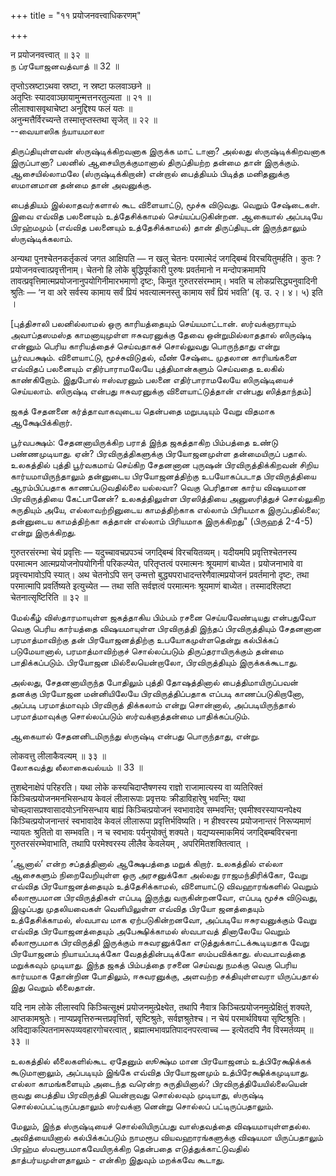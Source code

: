 +++
title = "११ प्रयोजनवत्त्वाधिकरणम्"

+++

न प्रयोजनवत्त्वात् ॥ ३२ ॥  
ந ப்ரயோஜனவத்வாத் ॥ 32 ॥

तृप्तोऽस्रष्टाऽथवा स्रष्टा, न स्रष्टा फलवाञ्छने ॥  
अतृप्तिः स्यादवाञ्छायामुन्मत्तनरतुल्यता ॥ २१ ॥  
लीलाश्वासवृथाचेष्टा अनुद्दिश्य फलं यतः ॥  
अनुन्मत्तैर्विरच्यन्ते तस्मात्तृप्तस्तथा सृजेत् ॥ २२ ॥  
--வையாஸிக ந்யாயமாலா

திருப்தியுள்ளவன் ஸ்ருஷ்டிக்கிறவனாக இருக்க மாட் டானா? அல்லது
ஸ்ருஷ்டிக்கிறவனாக இருப்பானா? பலனில் ஆசையிருக்குமானால் திருப்தியற்ற தன்மை
தான் இருக்கும். ஆசையில்லாமலே (ஸ்ருஷ்டிக்கிறான்) என்றால் பைத்தியம்
பிடித்த மனிதனுக்கு ஸமானமான தன்மை தான் அவனுக்கு.

பைத்தியம் இல்லாதவர்களால் கூட விளையாட்டு, மூச்சு விடுவது. வெறும்
சேஷ்டைகள். இவை எவ்வித பலனையும் உத்தேசிக்காமல் செய்யப்படுகின்றன. ஆகையால்
அப்படியே பிரஹ்மமும் (எவ்வித பலனையும் உத்தேசிக்காமல்) தான் திருப்தியுடன்
இருந்தாலும் ஸ்ருஷ்டிக்கலாம்.

अन्यथा पुनश्चेतनकर्तृकत्वं जगत आक्षिपति — न खलु चेतनः परमात्मेदं
जगद्बिम्बं विरचयितुमर्हति। कुतः ? प्रयोजनवत्त्वात्प्रवृत्तीनाम्। चेतनो
हि लोके बुद्धिपूर्वकारी पुरुषः प्रवर्तमानो न मन्दोपक्रमामपि
तावत्प्रवृत्तिमात्मप्रयोजनानुपयोगिनीमारभमाणो दृष्टः, किमुत
गुरुतरसंरम्भाम्। भवति च लोकप्रसिद्ध्यनुवादिनी श्रुतिः — ‘न वा अरे
सर्वस्य कामाय सर्वं प्रियं भवत्यात्मनस्तु कामाय सर्वं प्रियं भवति’ (बृ.
उ. २। ४। ५) इति ।

\[புத்திசாலி பலனில்லாமல் ஒரு காரியத்தையும் செய்யமாட்டான். ஸர்வக்ஞராயும்
அவாப்தஸமஸ்த காமனாயுமுள்ள ஈசுவரனுக்கு தேவை ஒன்றுமில்லாததால் ஸிருஷ்டி
என்னும் பெரிய காரியத்தைச் செய்வதாகச் சொல்லுவது பொருந்தாது என்று
பூர்வபக்ஷம். விளையாட்டு, மூச்சுவிடுதல், வீண் சேஷ்டை முதலான காரியங்களை
எவ்விதப் பலனையும் எதிர்பாராமலேயே புத்திமான்களும் செய்வதை உலகில்
காண்கிறோம். இதுபோல் ஈஸ்வரனும் பலனை எதிர்பாராமலேயே ஸிருஷ்டியைச்
செய்யலாம். ஸிருஷ்டி என்பது ஈசுவரனுக்கு விளையாட்டுத்தான் என்பது
ஸித்தாந்தம்\]

ஜகத் சேதனனை கர்த்தாவாகவுடைய தென்பதை மறுபடியும் வேறு விதமாக
ஆக்ஷேபிக்கிறார்.

பூர்வபக்ஷம்: சேதனனாயிருக்கிற பராத் இந்த ஜகத்தாகிற பிம்பத்தை உண்டு
பண்ணமுடியாது. ஏன்? பிரவிருத்திகளுக்கு பிரயோஜனமுள்ள தன்மையிருப் பதால்.
உலகத்தில் புத்தி பூர்வகமாய் செய்கிற சேதனனான புருஷன் பிரவிருத்திக்கிறவன்
சிறிய கார்யமாயிருந்தாலும் தன்னுடைய பிரயோஜனத்திற்கு உபயோகப்படாத
பிரவிருத்தியை ஆரம்பிப்பதாக காணப்படுவதில்லை யல்லவா? வெகு பெரிதான கார்ய
விஷயமான பிரவிருத்தியை கேட்பானேன்? உலகத்திலுள்ள பிரஸித்தியை அனுஸரித்துச்
சொல்லுகிற சுருதியும் அயே, எல்லாவற்றினுடைய காமத்திற்காக எல்லாம் பிரியமாக
இருப்பதில்லை; தன்னுடைய காமத்திற்கா கத்தான் எல்லாம் பிரியமாக இருக்கிறது"
(பிருஹத் 2-4-5) என்று இருக்கிறது.

गुरुतरसंरम्भा चेयं प्रवृत्तिः — यदुच्चावचप्रपञ्चं जगद्बिम्बं
विरचयितव्यम्। यदीयमपि प्रवृत्तिश्चेतनस्य परमात्मन आत्मप्रयोजनोपयोगिनी
परिकल्प्येत, परितृप्तत्वं परमात्मनः श्रूयमाणं बाध्येत। प्रयोजनाभावे वा
प्रवृत्त्यभावोऽपि स्यात्। अथ चेतनोऽपि सन् उन्मत्तो
बुद्ध्यपराधादन्तरेणैवात्मप्रयोजनं प्रवर्तमानो दृष्टः, तथा परमात्मापि
प्रवर्तिष्यते इत्युच्येत — तथा सति सर्वज्ञत्वं परमात्मनः श्रूयमाणं
बाध्येत। तस्मादश्लिष्टा चेतनात्सृष्टिरिति ॥ ३२ ॥

மேல்கீழ் விஸ்தாரமாயுள்ள ஜகத்தாகிய பிம்பம் ரசனை செய்யவேண்டியது என்பதுவோ
வெகு பெரிய கார்யத்தை விஷயமாயுள்ள பிரவிருத்தி இந்தப் பிரவிருத்தியும்
சேதனனான பரமாத்மாவிற்கு தன் பிரயோஜனத்திற்கு உபயோகமுள்ளதென்று கல்பிக்கப்
படுமேயானால், பரமாத்மாவிற்குச் சொல்லப்படும் திருப்தராயிருக்கும் தன்மை
பாதிக்கப்படும். பிரயோஜன மில்லையென்றாலோ, பிரவிருத்தியும் இருக்கக்கூடாது.

அல்லது, சேதனனாயிருந்த போதிலும் புத்தி தோஷத்தினால் பைத்திமாயிருப்பவன்
தனக்கு பிரயோஜன மன்னியிலேயே பிரவிருத்திப்பதாக எப்படி காணப்படுகிறானோ,
அப்படி பரமாத்மாவும் பிரவிருத் திக்கலாம் என்று சொன்னால், அப்படியிருந்தால்
பரமாத்மாவுக்கு சொல்லப்படும் ஸர்வக்ஞத்தன்மை பாதிக்கப்படும்.

ஆகையால் சேதனனிடமிருந்து ஸ்ருஷ்டி என்பது பொருந்தாது, என்று.

लोकवत्तु लीलाकैवल्यम् ॥ ३३ ॥  
லோகவத்து லீலாகைவல்யம் ॥ 33 ॥

तुशब्देनाक्षेपं परिहरति। यथा लोके कस्यचिदाप्तैषणस्य राज्ञो राजामात्यस्य
वा व्यतिरिक्तं किञ्चित्प्रयोजनमनभिसन्धाय केवलं लीलारूपाः प्रवृत्तयः
क्रीडाविहारेषु भवन्ति; यथा चोच्छ्वासप्रश्वासादयोऽनभिसन्धाय बाह्यं
किञ्चित्प्रयोजनं स्वभावादेव सम्भवन्ति; एवमीश्वरस्याप्यनपेक्ष्य
किञ्चित्प्रयोजनान्तरं स्वभावादेव केवलं लीलारूपा प्रवृत्तिर्भविष्यति। न
हीश्वरस्य प्रयोजनान्तरं निरूप्यमाणं न्यायतः श्रुतितो वा सम्भवति। न च
स्वभावः पर्यनुयोक्तुं शक्यते। यद्यप्यस्माकमियं जगद्बिम्बविरचना
गुरुतरसंरम्भेवाभाति, तथापि परमेश्वरस्य लीलैव केवलेयम् ,
अपरिमितशक्तित्वात् ।

‘ஆனால்’ என்ற சப்தத்தினால் ஆக்ஷேபத்தை மறுக் கிறார். உலகத்தில் எல்லா
ஆசைகளும் நிறைவேறியுள்ள ஒரு அரசனுக்கோ அல்லது ராஜமந்திரிக்கோ, வேறு எவ்வித
பிரயோஜனத்தையும் உத்தேசிக்காமல், விளையாட்டு விவஹாரங்களில் வெறும்
லீலாரூபமான பிரவிருத்திகள் எப்படி இருந்து வருகின்றனவோ, எப்படி மூச்சு
விடுவது, இழுப்பது முதலியவைகள் வெளியிலுள்ள எவ்வித பிரயோ ஜனத்தையும்
உத்தேசிக்காமல், ஸ்வபாவ மாக ஏற்படுகின்றனவோ, அப்படியே ஈசுரவனுக்கும் வேறு
எவ்வித பிரயோஜனத்தையும் அபேக்ஷிக்காமல் ஸ்வபாவத் தினாலேயே வெறும்
லீலாரூபமாக பிரவிருத்தி இருக்கும் ஈசுவரனுக்கோ எடுத்துக்காட்டக்கூடியதாக
வேறு பிரயோஜனம் நியாயப்படிக்கோ வேதத்தின்படிக்கோ ஸம்பவிக்காது. ஸ்வபாவத்தை
மறுக்கவும் முடியாது. இந்த ஜகத் பிம்பத்தை ரசனை செய்வது நமக்கு வெகு பெரிய
கார்யமாக தோன்றின போதிலும், ஈசுவரனுக்கு, அளவற்ற சக்தியுள்ளவரா யிருப்பதால்
இது வெறும் லீலைதான்.

यदि नाम लोके लीलास्वपि किञ्चित्सूक्ष्मं प्रयोजनमुत्प्रेक्ष्येत, तथापि
नैवात्र किञ्चित्प्रयोजनमुत्प्रेक्षितुं शक्यते, आप्तकामश्रुतेः।
नाप्यप्रवृत्तिरुन्मत्तप्रवृत्तिर्वा, सृष्टिश्रुतेः, सर्वज्ञश्रुतेश्च। न
चेयं परमार्थविषया सृष्टिश्रुतिः। अविद्याकल्पितनामरूपव्यवहारगोचरत्वात् ,
ब्रह्मात्मभावप्रतिपादनपरत्वाच्च — इत्येतदपि नैव विस्मर्तव्यम् ॥ ३३ ॥

உலகத்தில் லீலைகளில்கூட ஏதேனும் ஸூக்ஷ்ம மான பிரயோஜனம் உத்பிரேக்ஷிக்கக்
கூடுமானாலும், அப்படியும் இங்கே எவ்வித பிரயோஜனமும்
உத்பிரேக்ஷிக்கமுடியாது. எல்லா காமங்களையும் அடைந்த வரென்ற சுருதியினால்?
பிரவிருத்தியேயில்லையென் றாவது பைத்திய பிரவிருத்தி யென்றாவது சொல்லவும்
முடியாது, ஸ்ருஷ்டி சொல்லப்பட்டிருப்பதாலும் ஸர்வக்ஞ னென்று சொல்லப்
பட்டிருப்பதாலும்.

மேலும், இந்த ஸ்ருஷ்டியைச் சொல்லியிருப்பது வாஸ்தவத்தை விஷயமாயுள்ளதல்ல.
அவித்யையினால் கல்பிக்கப்படும் நாமரூப வியவஹாரங்களுக்கு விஷயமா
யிருப்பதாலும் பிரஹ்ம ஸ்வரூபமாகவேயிருக்கிற தென்பதை எடுத்துக்காட்டுவதில்
தாத்பர்யமுள்ளதாலும் - என்கிற இதுவும் மறக்கவே கூடாது.
